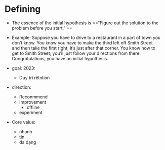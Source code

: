 # Defining
- The essence of the initial hypothesis is ==“Figure out the solution to
the problem before you start.” ==
- Example: Suppose you have to drive to a restaurant in a part of town you
don’t know. You know you have to make the third left off Smith
Street and then take the first right; it’s just after that corner. You
know how to get to Smith Street; you’ll just follow your directions
from there. Congratulations, you have an initial hypothesis.



- goal: 2023:
	- Duy trì rêtntion
- direction:
	- Reconmmend
	- Improvement
		- offline
	- experiment
- Core value:
	- nhanh
	- tin
	- đa dạng